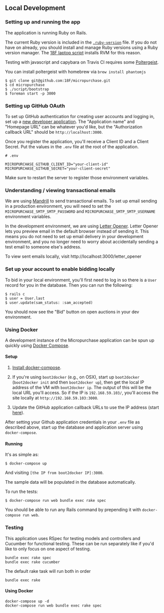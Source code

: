 ## Local Development

### Setting up and running the app

The application is running Ruby on Rails.

The current Ruby version is included in the [`.ruby-version`](../.ruby-version)
file. If you do not have on already, you should install and manage Ruby versions
using a Ruby version manager.  The [18F laptop
script](https://github.com/18F/laptop) installs RVM for this reason.

Testing with javascript and capybara on Travis CI requires some
[Poltergeist](https://github.com/teampoltergeist/poltergeist).

You can install poltergeist with homebrew via `brew install phantomjs`

```
$ git clone git@github.com:18F/micropurchase.git
$ cd micropurchase
$ ./script/bootstrap
$ foreman start -p 3000
```

### Setting up GitHub OAuth

To set up GitHub authentication for creating user accounts and logging in, set
up a [new developer application](https://github.com/settings/applications/new).
The "Application name" and "Homepage URL" can be whatever you'd like, but the
"Authorization callback URL" should be `http://localhost:3000`.

Once you register the application, you'll receive a Client ID and a Client
Secret. Put the values in the `.env` file at the root of the application.

```
# .env

MICROPURCHASE_GITHUB_CLIENT_ID="your-client-id"
MICROPURCHASE_GITHUB_SECRET="your-client-secret"
```

Make sure to restart the server to register those environment variables.

### Understanding / viewing transactional emails

We are using [Mandrill](https://mandrillapp.com/) to send transactional emails.
To set up email sending in a production environment, you will need to set the
`MICROPURCHASE_SMTP_SMTP_PASSWORD` and `MICROPURCHASE_SMTP_SMTP_USERNAME`
environment variables.

In the development environment, we are using
[Letter Opener](https://github.com/ryanb/letter_opener). Letter Opener lets you
preview email in the default browser instead of sending it.  This means you do
not need to set up email delivery in your development environment, and you no
longer need to worry about accidentally sending a test email to someone else's
address.

To view sent emails locally, visit http://localhost:3000/letter_opener

### Set up your account to enable bidding locally

To bid in your local environment, you'll first need to log in so there is a
`User` record for you in the database. Then you can run the following:

```
$ rails c
$ user = User.last
$ user.update(sam_status: :sam_accepted)
```

You should now see the "Bid" button on open auctions in your dev environment.

### Using Docker

A development instance of the Micropurchase application can be spun up quickly
using [Docker Compose](https://docs.docker.com/compose/).

#### Setup

1. [Install docker-compose](https://docs.docker.com/compose/install/).

2. If you're using `boot2docker` (e.g., on OSX), start up `boot2docker`
    (`boot2docker init` and then `boot2docker up`), then get the local IP address
    of the VM with `boot2docker ip`. The output of this will be the local URL you'll
    access. So if the IP is `192.168.59.103/`, you'll access the site locally at
    `http://192.168.59.103:3000`.

3. Update the GitHub application callback URLs to use the IP address (start
   [here](https://github.com/settings/developers)).

After setting your Github application credentials in your `.env` file as
described above, start up the database and application server using
`docker-compose`.

#### Running

It's as simple as:

```
$ docker-compose up
```

And visiting `[the IP from boot2docker IP]:3000`.

The sample data will be populated in the database automatically.

To run the tests:

```
$ docker-compose run web bundle exec rake spec
```

You should be able to run any Rails command by prepending it with `docker-compose run web`.

### Testing

This application uses RSpec for testing models and controllers and Cucumber for
functional testing. These can be run separately like if you'd like to only focus
on one aspect of testing.

```
bundle exec rake spec
bundle exec rake cucumber
```

The default rake task will run both in order

```
bundle exec rake
```

#### Using Docker

```
docker-compose up -d
docker-compose run web bundle exec rake spec
```
